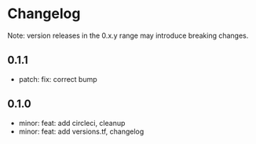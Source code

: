 # Changelog
Note: version releases in the 0.x.y range may introduce breaking changes.

## 0.1.1

- patch: fix: correct bump

## 0.1.0

- minor: feat: add circleci, cleanup
- minor: feat: add versions.tf, changelog
